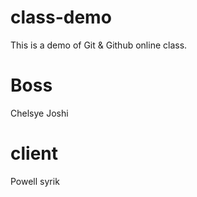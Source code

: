 # class-demo
This is a demo of Git &amp; Github online class.

# Boss
Chelsye Joshi

# client
Powell syrik